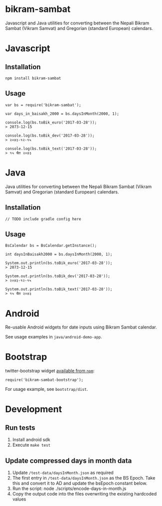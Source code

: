bikram-sambat
=============

Javascript and Java utilities for converting between the Nepali Bikram Sambat (Vikram Samvat) and Gregorian (standard European) calendars.

# Javascript

## Installation

	npm install bikram-sambat

## Usage

	var bs = require('bikram-sambat');

	var days_in_baisakh_2000 = bs.daysInMonth(2000, 1);

	console.log(bs.toBik_euro('2017-03-28'));
	> 2073-12-15

	console.log(bs.toBik_dev('2017-03-28'));
	> २०७३-१२-१५

	console.log(bs.toBik_text('2017-03-28'));
	> १५ चैत २०७३


# Java

Java utilities for converting between the Nepali Bikram Sambat (Vikram Samvat) and Gregorian (standard European) calendars.

## Installation

	// TODO include gradle config here

## Usage

	BsCalendar bs = BsCalendar.getInstance();

	int daysInBaisakh2000 = bs.daysInMonth(2000, 1);

	System.out.println(bs.toBik_euro('2017-03-28'));
	> 2073-12-15

	System.out.println(bs.toBik_dev('2017-03-28'));
	> २०७३-१२-१५

	System.out.println(bs.toBik_text('2017-03-28'));
	> १५ चैत २०७३


# Android

Re-usable Android widgets for date inputs using Bikram Sambat calendar.

See usage examples in `java/android-demo-app`.


# Bootstrap

twitter-bootstrap widget [available from `npm`](https://www.npmjs.com/package/bikram-sambat-bootstrap):

	require('bikram-sambat-bootstrap');

For usage example, see `bootstrap/dist`.

# Development

## Run tests

1. Install android sdk
2. Execute `make test`

## Update compressed days in month data

1. Update `/test-data/daysInMonth.json` as required
2. The first entry in `/test-data/daysInMonth.json` as the BS Epoch. Take this
    and convert it to AD and update the bsEpoch constant below.
3. Run the script: node ./scripts/encode-days-in-month.js
4. Copy the output code into the files overwriting the existing hardcoded values

